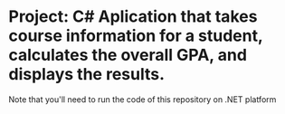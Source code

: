 # Project: C# Aplication that takes course information for a student, calculates the overall GPA, and displays the results.
Note that you'll need to run the code of this repository on .NET platform 
